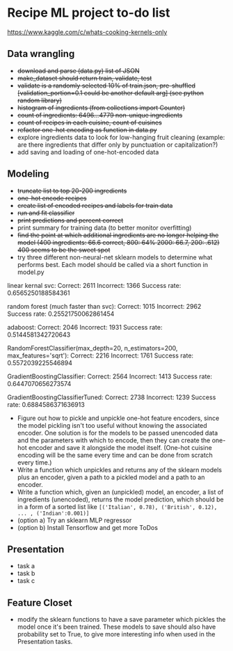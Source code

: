 # Recipe ML project to-do list

https://www.kaggle.com/c/whats-cooking-kernels-only

## Data wrangling
- ~~download and parse (data.py) list of JSON~~
- ~~make_dataset should return train, validate, test~~
- ~~validate is a randomly selected 10% of train.json, pre-shuffled [validation_portion=0.1 could be another default arg] (see python random library)~~
- ~~histogram of ingredients (from collections import Counter)~~
- ~~count of ingredients: 6496...4779 non-unique ingredients~~
- ~~count of recipes in each cuisine, count of cuisines~~
- ~~refactor one-hot encoding as function in data.py~~
- explore ingredients data to look for low-hanging fruit cleaning (example: are there ingredients that differ only by punctuation or capitalization?)
- add saving and loading of one-hot-encoded data

## Modeling
- ~~truncate list to top 20-200 ingredients~~
- ~~one-hot encode recipes~~
- ~~create list of encoded recipes and labels for train data~~
- ~~run and fit classifier~~
- ~~print predictions and percent correct~~
- print summary for training data (to better monitor overfitting)
- ~~find the point at which additional ingredients are no longer helping the model (400 ingredients: 66.6 correct, 800: 64% 2000: 66.7, 200: .612) 400 seems to be the sweet spot~~
- try three different non-neural-net sklearn models to determine what performs best. Each model should be called via a short function in model.py

linear kernal svc: Correct: 2611
Incorrect: 1366
Success rate: 0.6565250188584361

random forest (much faster than svc):
Correct: 1015
Incorrect: 2962
Success rate: 0.25521750062861454

adaboost:
Correct: 2046
Incorrect: 1931
Success rate: 0.5144581342720643

RandomForestClassifier(max_depth=20, n_estimators=200, max_features='sqrt'):
Correct: 2216
Incorrect: 1761
Success rate: 0.5572039225546894

GradientBoostingClassifier:
Correct: 2564
Incorrect: 1413
Success rate: 0.6447070656273574

GradientBoostingClassifierTuned:
Correct: 2738
Incorrect: 1239
Success rate: 0.6884586371636913





- Figure out how to pickle and unpickle one-hot feature encoders, since the model pickling isn't too useful without knowing the associated encoder. One solution is for the models to be passed unencoded data and the parameters with which to encode, then they can create the one-hot encoder and save it alongside the model itself. (One-hot cuisine encoding will be the same every time and can be done from scratch every time.)
- Write a function which unpickles and returns any of the sklearn models plus an encoder, given a path to a pickled model and a path to an encoder.
- Write a function which, given an (unpickled) model, an encoder, a list of ingredients (unencoded), returns the model prediction, which should be in a form of a sorted list like `[('Italian', 0.78), ('British', 0.12), ... , ('Indian':0.001)]`
- (option a) Try an sklearn MLP regressor
- (option b) Install Tensorflow and get more ToDos

## Presentation
- task a
- task b
- task c

## Feature Closet
- modify the sklearn functions to have a save parameter which pickles the model once it's been trained. These models to save should also have probability set to True, to give more interesting info when used in the Presentation tasks.
